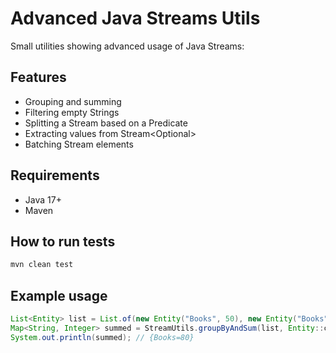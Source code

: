 # Advanced Java Streams Utils

Small utilities showing advanced usage of Java Streams:

## Features
- Grouping and summing
- Filtering empty Strings
- Splitting a Stream based on a Predicate
- Extracting values from Stream<Optional<T>>
- Batching Stream elements

## Requirements
- Java 17+
- Maven

## How to run tests
```bash
mvn clean test
```

## Example usage
```java
List<Entity> list = List.of(new Entity("Books", 50), new Entity("Books", 30));
Map<String, Integer> summed = StreamUtils.groupByAndSum(list, Entity::category, Entity::amount);
System.out.println(summed); // {Books=80}